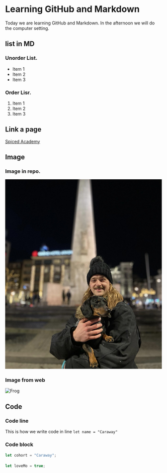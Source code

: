 # Learning GitHub and Markdown

Today we are learning GitHub and Markdown. In the afternoon we will do the computer setting.

##  list in MD

###  Unorder List.
-  Item 1
-  Item 2
-  Item 3

### Order Lisr.
1.  Item 1
2.  Item 2
3.  Item 3

##  Link a page
[Spiced Academy](https://www.spiced-academy.com/en)

## Image

### Image in repo.
![ProfileImage](./cb8dc92e-9f8d-426a-9c99-ae7d1ff9901f.jpg)

### Image from web
![Frog](https://i.natgeofe.com/k/8fa25ea4-6409-47fb-b3cc-4af8e0dc9616/red-eyed-tree-frog-on-leaves-3-2_3x4.jpg)

## Code

### Code line
This is how we write code in line  `let name = "Caraway"`

### Code block
````js
let cohort = "Caraway";

let loveMo = true;
````
